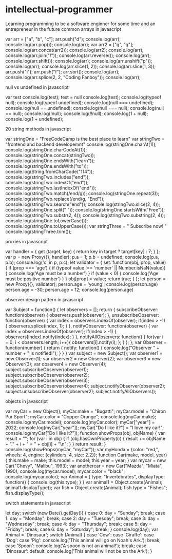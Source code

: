 # intellectual-programmer
Learning programming to be a software enginner for some time and an entrepreneur in the future
common arrays in javascript

var arr = ["a", "b", "c"];
arr.push("d");
console.log(arr);
console.log(arr.pop());
console.log(arr);
var arr2 = ["g", "q"];
console.log(arr.concat(arr2));
console.log(arr2);
console.log(arr);
console.log(arr.join("!"));
console.log(arr.reverse());
console.log(arr);
console.log(arr.shift());
console.log(arr);
console.log(arr.unshift("p"));
console.log(arr);
console.log(arr.slice(1, 2));
console.log(arr.slice(1, 3));
arr.push("i");
arr.push("f");
arr.sort();
console.log(arr);
console.log(arr.splice(2, 2, "Coding Fanboy"));
console.log(arr);

null vs undefined in javascript

var test
console.log(test);
test = null
console.log(test);
console.log(typeof null);
console.log(typeof undefined);
console.log(null === undefined);
console.log(null == undefined);
console.log(null === null);
console.log(null == null);
console.log(!null);
console.log(!!null);
console.log(1 + null);
console.log(1 + undefined);

20 string methods in javascript 

var stringOne = "FreeCodeCamp is the best place to learn"
var stringTwo = "frontend and backend developemnt"
console.log(stringOne.charAt(1));
console.log(stringOne.charCodeAt(1));
console.log(stringOne.concat(stringTwo));
console.log(stringOne.endsWith("learn"));
console.log(stringOne.endsWith("to"));
console.log(String.fromCharCode("114"));
console.log(stringTwo.includes("end"));
console.log(stringTwo.indexOf("end"));
console.log(stringTwo.lastIndexOf("end"));
console.log(stringTwo.match(/end/g));
console.log(stringOne.repeat(3));
console.log(stringTwo.replace(/end/g, "End"));
console.log(stringTwo.search("end"));
console.log(stringTwo.slice(2, 4));
console.log(stringOne.split(" "));
console.log(stringOne.startsWith("Free"));
console.log(stringTwo.substr(2, 4));
console.log(stringTwo.substring(2, 4));
console.log(stringOne.toLowerCase());
console.log(stringOne.toUpperCase());
var stringThree = "     Subscribe now!        "
console.log(stringThree.trim());

proxies in javascript 

var handler = {
  get (target, key) {
    return key in target ? target[key] : 7;
  }
};
var p = new Proxy({}, handler);
p.a = 1;
p.b = undefined;
console.log(p.a, p.b);
console.log('c' in p, p.c);
let validator = {
  set: function(obj, prop, value) {
    if (prop === 'age') {
      if (typeof value !== 'number' || Number.isNaN(value)) {
        console.log('Age must be a number')
      }
      if (value < 0) {
        console.log('Age must be positive number')
      }
    }
    obj[prop] = value;
    return true;
  }
};
let person = new Proxy({}, validator);
person.age = 'young';
console.log(person.age)
person.age = -30;
person.age = 12;
console.log(person.age)

observer design pattern in javascript

var Subject = function() {
 let observers = [];
 return {
  subscribeObserver: function(observer) {
   observers.push(observer);
  },
  unsubscribeObserver: function(observer) {
   var index = observers.indexOf(observer);
   if(index > -1) {
    observers.splice(index, 1);
   }
  },
  notifyObserver: function(observer) {
   var index = observers.indexOf(observer);
   if(index > -1) {
    observers[index].notify(index);
   }
  },
  notifyAllObservers: function() {
   for(var i = 0; i < observers.length; i++){
    observers[i].notify(i);
   };
  }
 };
};
var Observer = function(number) {
 return {
  notify: function() {
   console.log("Observer " + number + " is notified!");
  }
 }
}
var subject = new Subject();
var observer1 = new Observer(1);
var observer2 = new Observer(2);
var observer3 = new Observer(3);
var observer4 = new Observer(4);
subject.subscribeObserver(observer1);
subject.subscribeObserver(observer2);
subject.subscribeObserver(observer3);
subject.subscribeObserver(observer4);
subject.notifyObserver(observer2);
subject.unsubscribeObserver(observer2);
subject.notifyAllObservers();

objects in javascript

var myCar = new Object();
myCar.make = "Bugatti";
myCar.model = "Chiron Pur Sport";
myCar.color = "Copper Orange";
console.log(myCar.make);
console.log(myCar.model);
console.log(myCar.color);
myCar["year"] = 2022;
console.log(myCar["year"]);
myCar["Do I like it?"] = "I love my car!";
console.log(myCar["Do I like it?"]);
function showProps(obj, objName) {
 var result = "";
 for (var i in obj) {
  if (obj.hasOwnProperty(i)) {
   result += objName + "." + i + " = " + obj[i] + "\n";
  }
 }
 return result;
}
console.log(showProps(myCar, "myCar"));
var myHonda = {color: "red,", wheels: 4, engine: {cylinders: 4, size: 2.2}};
function Car(make, model, year) {
 this.make = make;
 this.model = model;
 this.year = year;
}
var mycar = new Car("Chevy", "Malibu", 1993);
var anothercar = new Car("Mazda", "Miata", 1990);
console.log(mycar.model);
mycar.color = "black";
console.log(mycar.color);
var Animal = {
 type: "Invertebrates",
 displayType: function() {
  console.log(this.type);
 }
}
var animal1 = Object.create(Animal);
animal1.displayType();
var fish = Object.create(Animal);
fish.type = "Fishes";
fish.displayType();

switch statements in javascript

let day;
switch (new Date().getDay()) {
 case 0:
  day = "Sunday";
  break;
  case 1:
   day = "Monday";
   break;
   case 2:
    day = "Tuesday";
    break;
    case 3:
     day = "Wednesday";
     break;
     case 4:
      day = "Thursday";
      break;
      case 5:
       day = "Friday";
       break;
       case 6:
        day = "Saturday";
        break;
}
console.log(day);
var Animal = 'Dinosaur';
switch (Animal) {
 case 'Cow':
  case 'Giraffe':
   case 'Dog':
    case 'Pig':
     console.log('This animal will go on Noah\'s Ark.');
     break;
     case 'Spoon':
      console.log('A spoon is not an animal!');
      break;
      case 'Dinosaur':
       default:
        console.log('This animal will not be on the Ark');
}
